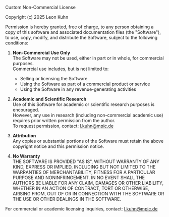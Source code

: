 Custom Non-Commercial License

Copyright (c) 2025 Leon Kuhn

Permission is hereby granted, free of charge, to any person obtaining a copy
of this software and associated documentation files (the "Software"), to use,
copy, modify, and distribute the Software, subject to the following conditions:

1. **Non-Commercial Use Only**  
   The Software may not be used, either in part or in whole, for commercial purposes.  
   Commercial use includes, but is not limited to:
   - Selling or licensing the Software
   - Using the Software as part of a commercial product or service
   - Using the Software in any revenue-generating activities

2. **Academic and Scientific Research**  
   Use of this Software for academic or scientific research purposes is encouraged.  
   However, any use in research (including non-commercial academic use) requires prior written permission from the author.  
   To request permission, contact: l.kuhn@mpic.de

3. **Attribution**  
   Any copies or substantial portions of the Software must retain the above copyright
   notice and this permission notice.

4. **No Warranty**  
   THE SOFTWARE IS PROVIDED "AS IS", WITHOUT WARRANTY OF ANY KIND, EXPRESS OR IMPLIED,
   INCLUDING BUT NOT LIMITED TO THE WARRANTIES OF MERCHANTABILITY, FITNESS FOR A PARTICULAR
   PURPOSE AND NONINFRINGEMENT. IN NO EVENT SHALL THE AUTHORS BE LIABLE FOR ANY CLAIM, DAMAGES
   OR OTHER LIABILITY, WHETHER IN AN ACTION OF CONTRACT, TORT OR OTHERWISE, ARISING FROM,
   OUT OF OR IN CONNECTION WITH THE SOFTWARE OR THE USE OR OTHER DEALINGS IN THE SOFTWARE.

For commercial or academic licensing inquiries, contact: l.kuhn@mpic.de